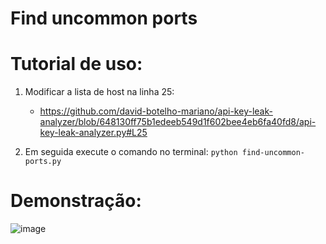 # Find uncommon ports


# Tutorial de uso:
1) Modificar a lista de host na linha 25:
   - https://github.com/david-botelho-mariano/api-key-leak-analyzer/blob/648130ff75b1edeeb549d1f602bee4eb6fa40fd8/api-key-leak-analyzer.py#L25

2) Em seguida execute o comando no terminal: `python find-uncommon-ports.py`

# Demonstração:

![image](https://user-images.githubusercontent.com/48680041/226016882-bd204e8e-8dbe-4063-8fd6-6951efbd2533.png)
